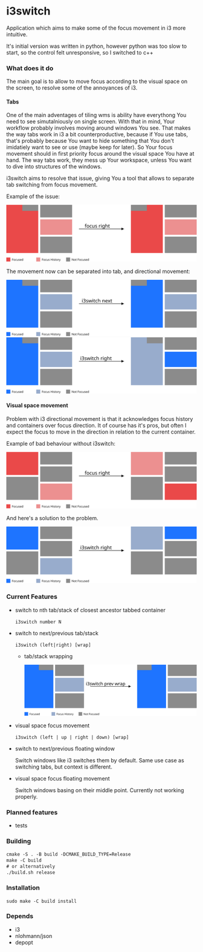 i3switch
===========

Application which aims to make some of the focus movement in i3 more intuitive.

It's initial version was written in python, however python was too slow to start,
so the control felt unresponsive, so I switched to c++

### What does it do

The main goal is to allow to move focus according to the visual space on the
screen, to resolve some of the annoyances of i3.

#### Tabs

One of the main adventages of tiling wms is ability have everythong You need to see simutalniously on single screen.
With that in mind, Your workflow probably involves moving around windows You
see.
That makes the way tabs work in i3 a bit counterproductive, because if You use
tabs, that's probably because You want to hide something that You don't
imidatiely want to see or use (maybe keep for later).
So Your focus movement should in first priority focus around the visual space
You have at hand. The way tabs work, they mess up Your workspace, unless You
want to dive into structures of the windows.

i3switch aims to resolve that issue, giving You a tool that allows to separate
tab switching from focus movement.

Example of the issue:

![Bad tab focus example](docs/img/focus_direction_tab_bad.svg)

The movement now can be separated into tab, and directional movement:

![Good tab focus example](docs/img/focus_direction_tab_next_good.svg)
![Good tab focus next example](docs/img/focus_direction_tab_good.svg)

#### Visual space movement

Problem with i3 directional movement is that it acknowledges focus history
and containers over focus direction. It of course has it's pros, but often I
expect the focus to move in the direction in relation to the current
container.

Example of bad behaviour without i3switch:

![Bad directional switching](docs/img/focus_direction_bad.svg)

And here's a solution to the problem.

![Good directional switching](docs/img/focus_direction_good.svg)

### Current Features

* switch to nth tab/stack of closest ancestor tabbed container

      i3switch number N

* switch to next/previous tab/stack

      i3switch (left|right) [wrap]

  * tab/stack wrapping

    ![Focus tab/stack wrap](docs/img/focus_direction_tab_wrap_good.svg)

* visual space focus movement

      i3switch (left | up | right | down) [wrap]

* switch to next/previous floating window

  Switch windows like i3 switches them by default. Same use case as switching tabs, but context is
  different.

* visual space focus floating movement

  Switch windows basing on their middle point. Currently not working properly.

### Planned features

* tests

### Building

    cmake -S . -B build -DCMAKE_BUILD_TYPE=Release
    make -C build
    # or alternatively
    ./build.sh release

### Installation

    sudo make -C build install

### Depends

* i3
* nlohmann/json
* depopt
